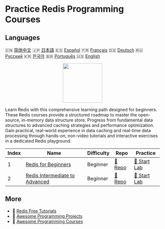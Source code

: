 # Practice Redis Programming Courses

## Languages

🇨🇳 [简体中文](README_zh.md) 🇯🇵 [日本語](README_ja.md) 🇪🇸 [Español](README_es.md) 🇫🇷 [Français](README_fr.md) 🇩🇪 [Deutsch](README_de.md) 🇷🇺 [Русский](README_ru.md) 🇰🇷 [한국어](README_ko.md) 🇧🇷 [Português](README_pt.md) 🇺🇸 [English](README.md) 

<div align="center">
<img width="128px" src="https://file.labex.io/path/4MMYfz8sH7hJ.png">
</div>

Learn Redis with this comprehensive learning path designed for beginners. These Redis courses provide a structured roadmap to master the open-source, in-memory data structure store. Progress from fundamental data structures to advanced caching strategies and performance optimization. Gain practical, real-world experience in data caching and real-time data processing through hands-on, non-video tutorials and interactive exercises in a dedicated Redis playground.

|   Index | Name                                                                                      | Difficulty   | Repo                                                                    | Practice                                                                |
|---------|-------------------------------------------------------------------------------------------|--------------|-------------------------------------------------------------------------|-------------------------------------------------------------------------|
|       1 | [Redis for Beginners](https://labex.io/courses/redis-for-beginners)                       | Beginner     | [🔗 Repo](https://github.com/labex-labs/redis-for-beginners)            | [🚀 Start Lab](https://labex.io/courses/redis-for-beginners)            |
|       2 | [Redis Intermediate to Advanced](https://labex.io/courses/redis-intermediate-to-advanced) | Beginner     | [🔗 Repo](https://github.com/labex-labs/redis-intermediate-to-advanced) | [🚀 Start Lab](https://labex.io/courses/redis-intermediate-to-advanced) |

## More

- 🔗 [Redis Free Tutorials](https://github.com/labex-labs/redis-free-tutorials)
- 🔗 [Awesome Programming Projects](https://github.com/labex-labs/awesome-programming-projects)
- 🔗 [Awesome Programming Courses](https://github.com/labex-labs/awesome-programming-courses)

